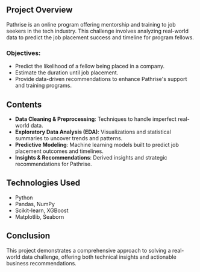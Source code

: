 ## Project Overview

Pathrise is an online program offering mentorship and training to job seekers in the tech industry. This challenge involves analyzing real-world data to predict the job placement success and timeline for program fellows.

### Objectives:
- Predict the likelihood of a fellow being placed in a company.
- Estimate the duration until job placement.
- Provide data-driven recommendations to enhance Pathrise's support and training programs.

## Contents
- **Data Cleaning & Preprocessing**: Techniques to handle imperfect real-world data.
- **Exploratory Data Analysis (EDA)**: Visualizations and statistical summaries to uncover trends and patterns.
- **Predictive Modeling**: Machine learning models built to predict job placement outcomes and timelines.
- **Insights & Recommendations**: Derived insights and strategic recommendations for Pathrise.

## Technologies Used
- Python
- Pandas, NumPy
- Scikit-learn, XGBoost
- Matplotlib, Seaborn

## Conclusion
This project demonstrates a comprehensive approach to solving a real-world data challenge, offering both technical insights and actionable business recommendations.
